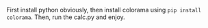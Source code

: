 First install python obviously, then install colorama using `pip install colorama`. Then, run the calc.py and enjoy.

